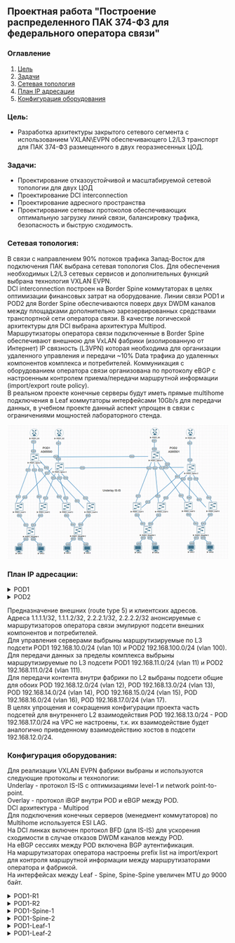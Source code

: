 ## Проектная работа "Построение распределенного ПАК 374-ФЗ для федерального оператора связи"

### Оглавление
1. [Цель](#цель)
2. [Задачи](#задачи)
3. [Сетевая топология](#Сетевая-топология)
4. [План IP адресации](#План-IP-адресации)
5. [Конфигурация оборудования](#Конфигурация-оборудования)

### Цель:
- Разработка архитектуры закрытого сетевого сегмента с использованием VXLAN\EVPN обеспечивающего L2/L3 транспорт для ПАК 374-ФЗ размещенного в двух георазнесенных ЦОД.

### Задачи:

- Проектирование отказоустойчивой и масштабируемой сетевой топологии для двух ЦОД
- Проектирование DCI interconnection 
- Проектирование адресного пространства
- Проектирование сетевых протоколов обеспечивающих оптимальную загрузку линий связи, балансировку трафика, безопасность и быструю сходимость.

### Сетевая топология:

В связи с направлением 90% потоков трафика Запад-Восток для подключения ПАК выбрана сетевая топология Clos. Для обеспечения необходимых L2/L3 сетевых сервисов и дополнительных функций выбрана технология VXLAN EVPN.<br>
DCI interconnection построен на Border Spine коммутаторах в целях оптимизации финансовых затрат на оборудование. Линии связи POD1 и POD2 для Border Spine обеспечиваются поверх двух DWDM каналов между площадками дополнительно зарезервированных средствами транспортной сети оператора связи. В качестве логической архитектуры для DCI выбрана архитектура Multipod.<br> 
Маршрутизаторы оператора связи подключенные в Border Spine обеспечивают внешнюю для VxLAN фабрики (изолированную от Интернет) IP связность (L3VPN) которая необходима для организации удаленного управления и передачи ~10% Data трафика до удаленных компонентов комплекса и потребителей. Коммуникация с оборудованием оператора связи организована по протоколу eBGP с настроенным контролем приема/передачи маршрутной информации (import/export route policy).<br> 
В реальном проекте конечные серверы будут иметь прямые multihome подключения в Leaf коммутаторы интерфейсами 10Gb/s для передачи данных, в учебном проекте данный аспект упрощен в связи с ограничениями мощностей лабораторного стенда.<br> 

![image](final_project.png)

### План IP адресации:

<details>
<summary> POD1 </summary>

Device|Interface|IP Address|Subnet Mask|Default GW
---|---|---|---|---
POD1-R-1|Lo1|1.1.1.1|255.255.255.255|-
-|Eth1|10.4.1.11|255.255.255.254|-
POD1-R-2|Lo1|1.1.1.2|255.255.255.255|-
-|Eth1|10.4.2.11|255.255.255.254|-
POD1-Spine-1|Lo1|10.0.1.0|255.255.255.255|-
-|Lo2|10.2.1.0|255.255.255.255|-
-|Eth1|10.4.1.0|255.255.255.254|-
-|Eth2|10.4.1.2|255.255.255.254|-
-|Eth3|10.4.1.4|255.255.255.254|-
-|Eth4|10.4.1.6|255.255.255.254|-
-|Eth5|10.4.1.8|255.255.255.254|-
-|Eth6|10.4.1.10|255.255.255.254|-
POD1-Spine-2|Lo1|10.0.2.0|255.255.255.255|-
-|Lo2|10.2.2.0|255.255.255.255|-
-|Eth1|10.4.2.0|255.255.255.254|-
-|Eth2|10.4.2.2|255.255.255.254|-
-|Eth3|10.4.2.4|255.255.255.254|-
-|Eth4|10.4.2.6|255.255.255.254|-
-|Eth5|10.4.2.8|255.255.255.254|-
-|Eth6|10.4.2.10|255.255.255.254|-
POD1-Leaf-1|Lo1|10.0.0.1|255.255.255.255|-
-|Lo2|10.2.0.1|255.255.255.255|-
-|Eth1|10.4.1.1|255.255.255.254|-
-|Eth2|10.4.2.1|255.255.255.254|-
-|vlan10|192.168.10.1|255.255.255.0|-
-|vlan11|192.168.11.1|255.255.255.0|-
POD1-Leaf-2|Lo1|10.0.0.2|255.255.255.255|-
-|Lo2|10.2.0.2|255.255.255.255|-
-|Eth1|10.4.1.3|255.255.255.254|-
-|Eth2|10.4.2.3|255.255.255.254|-
-|vlan10|192.168.10.1|255.255.255.0|-
-|vlan11|192.168.11.1|255.255.255.0|-
POD1-Leaf-3|Lo1|10.0.0.3|255.255.255.255|-
-|Lo2|10.2.0.3|255.255.255.255|-
-|Eth1|10.4.1.5|255.255.255.254|-
-|Eth2|10.4.2.5|255.255.255.254|-
-|vlan10|192.168.10.1|255.255.255.0|-
-|vlan11|192.168.11.1|255.255.255.0|-
POD1-Leaf-4|Lo1|10.0.0.4|255.255.255.255|-
-|Lo2|10.2.0.4|255.255.255.255|-
-|Eth1|10.4.1.7|255.255.255.254|-
-|Eth2|10.4.2.7|255.255.255.254|-
-|vlan10|192.168.10.1|255.255.255.0|-
-|vlan11|192.168.11.1|255.255.255.0|-
POD1-MngSW-1|vlan10|192.168.10.2|255.255.255.0|192.168.10.1
POD1-MngSW-2|vlan10|192.168.10.3|255.255.255.0|192.168.10.1
POD1-VPC1|Eth0|192.168.10.11|255.255.255.0|192.168.10.1
POD1-VPC2|Eth0|192.168.12.1|255.255.255.0|-
POD1-VPC3|Eth0|192.168.11.11|255.255.255.0|192.168.11.1
POD1-VPC4|Eth0|192.168.12.2|255.255.255.0|-
</details>

<details>
<summary> POD2 </summary>

Device|Interface|IP Address|Subnet Mask|Default GW
---|---|---|---|---
POD2-R-1|Lo1|2.2.2.1|255.255.255.255|-
-|Eth1|10.20.1.11|255.255.255.254|-
POD2-R-2|Lo1|2.2.2.2|255.255.255.255|-
-|Eth1|10.20.2.11|255.255.255.254|-
POD2-Spine-1|Lo1|10.16.1.0|255.255.255.255|-
-|Lo2|10.18.1.0|255.255.255.255|-
-|Eth1|10.20.1.0|255.255.255.254|-
-|Eth2|10.20.1.2|255.255.255.254|-
-|Eth3|10.20.1.4|255.255.255.254|-
-|Eth4|10.20.1.6|255.255.255.254|-
-|Eth5| 10.4.1.9|255.255.255.254|-
-|Eth6|10.20.1.10|255.255.255.254|-
POD2-Spine-2|Lo1|10.16.2.0|255.255.255.255|-
-|Lo2|10.18.2.0|255.255.255.255|-
-|Eth1|10.20.2.0|255.255.255.254|-
-|Eth2|10.20.2.2|255.255.255.254|-
-|Eth3|10.20.2.4|255.255.255.254|-
-|Eth4|10.20.2.6|255.255.255.254|-
-|Eth5|10.4.2.9|255.255.255.254|-
-|Eth6|10.20.2.10|255.255.255.254|-
POD2-Leaf-1|Lo1|10.16.0.1|255.255.255.255|-
-|Lo2|10.18.0.1|255.255.255.255|-
-|Eth1|10.20.1.1|255.255.255.254|-
-|Eth2|10.20.2.1|255.255.255.254|-
-|vlan100|192.168.100.1|255.255.255.0|-
-|vlan111|192.168.111.1|255.255.255.0|-
POD2-Leaf-2|Lo1|10.16.0.2|255.255.255.255|-
-|Lo2|10.18.0.2|255.255.255.255|-
-|Eth1|10.20.1.3|255.255.255.254|-
-|Eth2|10.20.2.3|255.255.255.254|-
-|vlan100|192.168.100.1|255.255.255.0|-
-|vlan111|192.168.111.1|255.255.255.0|-
POD2-Leaf-3|Lo1|10.16.0.3|255.255.255.255|-
-|Lo2|10.18.0.3|255.255.255.255|-
-|Eth1|10.20.1.5|255.255.255.254|-
-|Eth2|10.20.2.5|255.255.255.254|-
-|vlan100|192.168.100.1|255.255.255.0|-
-|vlan111|192.168.111.1|255.255.255.0|-
POD2-Leaf-4|Lo1|10.16.0.4|255.255.255.255|-
-|Lo2|10.18.0.4|255.255.255.255|-
-|Eth1|10.20.1.7|255.255.255.254|-
-|Eth2|10.20.2.7|255.255.255.254|-
-|vlan100|192.168.100.1|255.255.255.0|-
-|vlan111|192.168.111.1|255.255.255.0|-
POD2-MngSW-1|vlan100| 192.168.100.2|255.255.255.0| 192.168.100.1
POD2-MngSW-2|vlan100| 192.168.100.3|255.255.255.0| 192.168.100.1
POD2-VPC5|Eth0|192.168.100.11|255.255.255.0|192.168.100.1
POD2-VPC6|Eth0|192.168.12.3|255.255.255.0|-
POD2-VPC7|Eth0|192.168.111.11|255.255.255.0|192.168.111.1
POD2-VPC8|Eth0|192.168.12.4|255.255.255.0|-
</details>

Предназначение внешних (route type 5) и клиентских адресов.<br>
Адреса 1.1.1.1/32, 1.1.1.2/32, 2.2.2.1/32, 2.2.2.2/32 анонсируемые с маршрутизаторов оператора связи эмулируют подсети внешних компонентов и потребителей.<br>
Для управления серверами выбрыны маршрутизируемые по L3 подсети POD1 192.168.10.0/24 (vlan 10) и POD2 192.168.100.0/24 (vlan 100).<br>
Для передачи данных за пределы комплекса выбрыны маршрутизируемые по L3 подсети POD1 192.168.11.0/24 (vlan 11) и POD2 192.168.111.0/24 (vlan 111).<br>
Для передачи контента внутри фабрики по L2 выбраны подсети общие для обоих POD 192.168.12.0/24 (vlan 12), POD 192.168.13.0/24 (vlan 13), POD 192.168.14.0/24 (vlan 14), POD 192.168.15.0/24 (vlan 15), POD 192.168.16.0/24 (vlan 16), POD 192.168.17.0/24 (vlan 17).<br>
В целях упрощения и сокращения конфигурации проекта часть подсетей для внутреннего L2 взаимодействия POD 192.168.13.0/24 - POD 192.168.17.0/24 на VPC не настроены, т.к. их взаимодействие будет аналогично приведенному взаимодействию хостов в подсети 192.168.12.0/24.<br>

### Конфигурация оборудования:

Для реализации VXLAN EVPN фабрики выбраны и используются следующие протоколы и технологии:<br>
Underlay - протокол IS-IS с оптимизациями level-1 и network point-to-point.<br>
Overlay - протокол iBGP внутри POD и eBGP между POD.<br>
DCI архитектура - Multipod<br>
Для подключения конечных серверов (менедмент коммутаторов) по Multihome используется ESI LAG.<br>
На DCI линках включен протокол BFD (для IS-IS) для ускорения сходимости в случае отказов DWDM каналов между POD.<br>
На eBGP сессиях между POD включена BGP аутентификация.<br>
На маршрутизаторах оператора настроены prefix list на import/export для контроля маршрутной информации между маршрутизаторами оператора и фабрикой.<br>
На интерфейсах между Leaf - Spine, Spine-Spine увеличен MTU до 9000 байт.<br>

<details>
<summary> POD1-R1 </summary>
 
 ```
POD1-R1#show running-config 
! Command: show running-config
! device: POD1-R1 (vEOS-lab, EOS-4.29.2F)
!
! boot system flash:/vEOS-lab.swi
!
no aaa root
!
transceiver qsfp default-mode 4x10G
!
service routing protocols model multi-agent
!
hostname POD1-R1
!
spanning-tree mode mstp
!
interface Ethernet1
   description POD1-Spine-1 | Eth6
   no switchport
   ip address 10.4.1.11/31
!
interface Ethernet2
!
interface Ethernet3
!
interface Ethernet4
!
interface Ethernet5
!
interface Ethernet6
!
interface Ethernet7
!
interface Ethernet8
!
interface Loopback1
   ip address 1.1.1.1/32
!
interface Management1
!
ip routing
!
ip prefix-list routed_net_PAK374_in seq 10 permit 192.168.10.0/24 le 32
ip prefix-list routed_net_PAK374_in seq 20 permit 192.168.11.0/24 le 32
ip prefix-list routed_net_PAK374_in seq 30 permit 192.168.111.0/24 le 32
ip prefix-list routed_net_PAK374_in seq 40 permit 192.168.100.0/24 le 32
ip prefix-list routed_net_PAK374_out seq 10 permit 1.1.1.1/32
!
router bgp 31133
   router-id 1.1.1.1
   neighbor 10.4.1.10 remote-as 65500
   neighbor 10.4.1.10 description to_POD1-Spine-1
   !
   address-family ipv4
      neighbor 10.4.1.10 activate
      neighbor 10.4.1.10 prefix-list routed_net_PAK374_in in
      neighbor 10.4.1.10 prefix-list routed_net_PAK374_out out
      network 1.1.1.1/32
!
end
```
</details>
<details>
<summary> POD1-R2 </summary>
 
 ```
POD1-R2#show running-config 
! Command: show running-config
! device: POD1-R2 (vEOS-lab, EOS-4.29.2F)
!
! boot system flash:/vEOS-lab.swi
!
no aaa root
!
transceiver qsfp default-mode 4x10G
!
service routing protocols model multi-agent
!
hostname POD1-R2
!
spanning-tree mode mstp
!
interface Ethernet1
   description POD1-Spine-2 | Eth6
   no switchport
   ip address 10.4.2.11/31
!
interface Ethernet2
!
interface Ethernet3
!
interface Ethernet4
!
interface Ethernet5
!
interface Ethernet6
!
interface Ethernet7
!
interface Ethernet8
!
interface Loopback1
   ip address 1.1.1.2/32
!
interface Management1
!
ip routing
!
ip prefix-list routed_net_PAK374_in seq 10 permit 192.168.10.0/24 le 32
ip prefix-list routed_net_PAK374_in seq 20 permit 192.168.11.0/24 le 32
ip prefix-list routed_net_PAK374_in seq 30 permit 192.168.111.0/24 le 32
ip prefix-list routed_net_PAK374_in seq 40 permit 192.168.100.0/24 le 32
ip prefix-list routed_net_PAK374_out seq 10 permit 1.1.1.2/32
!
router bgp 31133
   router-id 1.1.1.2
   neighbor 10.4.2.10 remote-as 65500
   neighbor 10.4.2.10 description to_POD1-Spine-2
   !
   address-family ipv4
      neighbor 10.4.2.10 activate
      neighbor 10.4.2.10 prefix-list routed_net_PAK374_in in
      neighbor 10.4.2.10 prefix-list routed_net_PAK374_out out
      network 1.1.1.2/32
!
end
```
</details>
<details>
<summary> POD1-Spine-1 </summary>
 
 ```
POD1-Spine-1#show running-config 
! Command: show running-config
! device: POD1-Spine-1 (vEOS-lab, EOS-4.29.2F)
!
! boot system flash:/vEOS-lab.swi
!
no aaa root
!
transceiver qsfp default-mode 4x10G
!
service routing protocols model multi-agent
!
hostname POD1-Spine-1
!
spanning-tree mode mstp
!
vrf instance vrf-vxlan
!
interface Ethernet1
   description POD1-Leaf-1 | Eth1
   mtu 9000
   no switchport
   ip address 10.4.1.0/31
   isis enable Underlay
   isis network point-to-point
!
interface Ethernet2
   description POD1-Leaf-2 | Eth1
   mtu 9000
   no switchport
   ip address 10.4.1.2/31
   isis enable Underlay
   isis network point-to-point
!
interface Ethernet3
   description POD1-Leaf-3 | Eth1
   mtu 9000
   no switchport
   ip address 10.4.1.4/31
   isis enable Underlay
   isis network point-to-point
!
interface Ethernet4
   description POD1-Leaf-4 | Eth1
   mtu 9000
   no switchport
   ip address 10.4.1.6/31
   isis enable Underlay
   isis network point-to-point
!
interface Ethernet5
   description POD2-Spine-1 | Eth5
   mtu 9000
   no switchport
   ip address 10.4.1.8/31
   isis enable Underlay
   isis bfd
   isis network point-to-point
!
interface Ethernet6
   description POD1-R-1 | Eth1
   no switchport
   vrf vrf-vxlan
   ip address 10.4.1.10/31
!
interface Ethernet7
!
interface Ethernet8
!
interface Loopback1
   description underlay
   ip address 10.0.1.0/32
   isis enable Underlay
   isis passive
!
interface Loopback2
   description overlay
   ip address 10.2.1.0/32
   isis enable Underlay
   isis passive
!
interface Management1
!
interface Vxlan1
   vxlan source-interface Loopback2
   vxlan udp-port 4789
   vxlan vrf vrf-vxlan vni 50000
   vxlan learn-restrict any
!
ip routing
ip routing vrf vrf-vxlan
!
router bgp 65500
   neighbor EVPN-OVERLAY peer group
   neighbor EVPN-OVERLAY remote-as 65500
   neighbor EVPN-OVERLAY update-source Loopback2
   neighbor EVPN-OVERLAY description Leaf's
   neighbor EVPN-OVERLAY route-reflector-client
   neighbor EVPN-OVERLAY send-community extended
   neighbor 10.2.0.1 peer group EVPN-OVERLAY
   neighbor 10.2.0.2 peer group EVPN-OVERLAY
   neighbor 10.2.0.3 peer group EVPN-OVERLAY
   neighbor 10.2.0.4 peer group EVPN-OVERLAY
   neighbor 10.18.1.0 remote-as 65501
   neighbor 10.18.1.0 next-hop-unchanged
   neighbor 10.18.1.0 update-source Loopback2
   neighbor 10.18.1.0 description to_POD2-Spine-1
   neighbor 10.18.1.0 ebgp-multihop 3
   neighbor 10.18.1.0 password 7 yQpyPEcxlArE4k52fv+jfA==
   neighbor 10.18.1.0 send-community extended
   !
   address-family evpn
      neighbor EVPN-OVERLAY activate
      neighbor 10.18.1.0 activate
   !
   address-family ipv4
      neighbor 10.4.1.11 activate
   !
   vrf vrf-vxlan
      rd 10.2.1.0:1
      route-target import evpn 1:50000
      route-target export evpn 1:50000
      neighbor 10.4.1.11 remote-as 31133
      neighbor 10.4.1.11 description to_POD1-R-1
      redistribute connected
!
router isis Underlay
   net 49.0052.0100.0000.1000.00
   is-type level-1
   !
   address-family ipv4 unicast
!
end
```
</details>
<details>
<summary> POD1-Spine-2 </summary>
 
 ```
POD1-Spine-2#show running-config 
! Command: show running-config
! device: POD1-Spine-2 (vEOS-lab, EOS-4.29.2F)
!
! boot system flash:/vEOS-lab.swi
!
no aaa root
!
transceiver qsfp default-mode 4x10G
!
service routing protocols model multi-agent
!
hostname POD1-Spine-2
!
spanning-tree mode mstp
!
vrf instance vrf-vxlan
!
interface Ethernet1
   description POD1-Leaf-1 | Eth2
   mtu 9000
   no switchport
   ip address 10.4.2.0/31
   isis enable Underlay
   isis network point-to-point
!
interface Ethernet2
   description POD1-Leaf-2 | Eth2
   mtu 9000
   no switchport
   ip address 10.4.2.2/31
   isis enable Underlay
   isis network point-to-point
!
interface Ethernet3
   description POD1-Leaf-3 | Eth2
   mtu 9000
   no switchport
   ip address 10.4.2.4/31
   isis enable Underlay
   isis network point-to-point
!
interface Ethernet4
   description POD1-Leaf-4 | Eth2
   mtu 9000
   no switchport
   ip address 10.4.2.6/31
   isis enable Underlay
   isis network point-to-point
!
interface Ethernet5
   description POD2-Spine-2 | Eth5
   mtu 9000
   no switchport
   ip address 10.4.2.8/31
   isis enable Underlay
   isis bfd
   isis network point-to-point
!
interface Ethernet6
   description POD1-R2 | Eth1
   no switchport
   vrf vrf-vxlan
   ip address 10.4.2.10/31
!
interface Ethernet7
!
interface Ethernet8
!
interface Loopback1
   description Underlay
   ip address 10.0.2.0/32
   isis enable Underlay
   isis passive
!
interface Loopback2
   description Overlay
   ip address 10.2.2.0/32
   isis enable Underlay
   isis passive
!
interface Management1
!
interface Vxlan1
   vxlan source-interface Loopback2
   vxlan udp-port 4789
   vxlan vrf vrf-vxlan vni 50000
   vxlan learn-restrict any
!
ip routing
ip routing vrf vrf-vxlan
!
router bgp 65500
   neighbor EVPN-OVERLAY peer group
   neighbor EVPN-OVERLAY remote-as 65500
   neighbor EVPN-OVERLAY update-source Loopback2
   neighbor EVPN-OVERLAY description Leaf's
   neighbor EVPN-OVERLAY route-reflector-client
   neighbor EVPN-OVERLAY send-community extended
   neighbor 10.2.0.1 peer group EVPN-OVERLAY
   neighbor 10.2.0.2 peer group EVPN-OVERLAY
   neighbor 10.2.0.3 peer group EVPN-OVERLAY
   neighbor 10.2.0.4 peer group EVPN-OVERLAY
   neighbor 10.18.2.0 remote-as 65501
   neighbor 10.18.2.0 next-hop-unchanged
   neighbor 10.18.2.0 update-source Loopback2
   neighbor 10.18.2.0 description to_POD2-Spine-2
   neighbor 10.18.2.0 ebgp-multihop 3
   neighbor 10.18.2.0 password 7 xj1WqXRog2AhV2x9eLWo8Q==
   neighbor 10.18.2.0 send-community extended
   !
   address-family evpn
      neighbor EVPN-OVERLAY activate
      neighbor 10.18.2.0 activate
   !
   address-family ipv4
      neighbor 10.4.2.11 activate
   !
   vrf vrf-vxlan
      rd 10.2.2.0:1
      route-target import evpn 1:50000
      route-target export evpn 1:50000
      neighbor 10.4.2.11 remote-as 31133
      neighbor 10.4.2.11 description to_POD1-R-1
      redistribute connected
!
router isis Underlay
   net 49.0052.0100.0000.2000.00
   is-type level-1
   !
   address-family ipv4 unicast
!
end
```
</details>
<details>
<summary> POD1-Leaf-1 </summary>
 
 ```
POD1-Leaf-1#show running-config 
! Command: show running-config
! device: POD1-Leaf-1 (vEOS-lab, EOS-4.29.2F)
!
! boot system flash:/vEOS-lab.swi
!
no aaa root
!
transceiver qsfp default-mode 4x10G
!
service routing protocols model multi-agent
!
hostname POD1-Leaf-1
!
spanning-tree mode mstp
!
vlan 10
   name POD1_Management
!
vlan 11
   name POD1_Data538
!
vlan 12
   name Data374_1
!
vlan 13
   name Data374_2
!
vlan 14
   name Data374_3
!
vlan 15
   name Data374_4
!
vlan 16
   name Data374_5
!
vlan 17
   name Data374_6
!
vrf instance vrf-vxlan
!
interface Port-Channel1
   switchport trunk allowed vlan 10-17
   switchport mode trunk
   !
   evpn ethernet-segment
      identifier 00cc:cccc:cccc:cccc:cccc
      route-target import cc:cc:cc:cc:cc:cc
   lacp system-id 1111.1111.1111
!
interface Ethernet1
   description POD1-Spine-1 | Eth1
   mtu 9000
   no switchport
   ip address 10.4.1.1/31
   isis enable Underlay
   isis network point-to-point
!
interface Ethernet2
   description POD1-Spine-2 | Eth1
   mtu 9000
   no switchport
   ip address 10.4.2.1/31
   isis enable Underlay
   isis network point-to-point
!
interface Ethernet3
   description POD1-MngSW-1 | Eth1
   channel-group 1 mode active
   lacp timer fast
!
interface Ethernet4
!
interface Ethernet5
!
interface Ethernet6
!
interface Ethernet7
!
interface Ethernet8
!
interface Loopback1
   description underlay
   ip address 10.0.0.1/32
   isis enable Underlay
   isis passive
!
interface Loopback2
   description Overlay
   ip address 10.2.0.1/32
   isis enable Underlay
   isis passive
!
interface Management1
!
interface Vlan10
   vrf vrf-vxlan
   ip address virtual 192.168.10.1/24
!
interface Vlan11
   vrf vrf-vxlan
   ip address virtual 192.168.11.1/24
!
interface Vxlan1
   vxlan source-interface Loopback2
   vxlan udp-port 4789
   vxlan vlan 10 vni 1010
   vxlan vlan 11 vni 1011
   vxlan vlan 12 vni 1012
   vxlan vlan 13 vni 1013
   vxlan vlan 14 vni 1014
   vxlan vlan 15 vni 1015
   vxlan vlan 16 vni 1016
   vxlan vlan 17 vni 1017
   vxlan vrf vrf-vxlan vni 50000
   vxlan learn-restrict any
!
ip virtual-router mac-address 00:00:11:22:33:44
!
ip routing
ip routing vrf vrf-vxlan
!
router bgp 65500
   neighbor EVPN-OVERLAY peer group
   neighbor EVPN-OVERLAY remote-as 65500
   neighbor EVPN-OVERLAY update-source Loopback2
   neighbor EVPN-OVERLAY send-community extended
   neighbor 10.2.1.0 peer group EVPN-OVERLAY
   neighbor 10.2.2.0 peer group EVPN-OVERLAY
   !
   vlan 10
      rd 10.2.0.1:1010
      route-target both 1010:1010
      redistribute learned
   !
   vlan 11
      rd 10.2.0.1:1011
      route-target both 1011:1011
      redistribute learned
   !
   vlan 12
      rd 10.2.0.1:1012
      route-target both 1012:1012
      redistribute learned
   !
   vlan 13
      rd 10.2.0.1:1013
      route-target both 1013:1013
      redistribute learned
   !
   vlan 14
      rd 10.2.0.1:1014
      route-target both 1014:1014
      redistribute learned
   !
   vlan 15
      rd 10.2.0.1:1015
      route-target both 1015:1015
      redistribute learned
   !
   vlan 16
      rd 10.2.0.1:1016
      route-target both 1016:1016
      redistribute learned
   !
   vlan 17
      rd 10.2.0.1:1017
      route-target both 1017:1017
      redistribute learned
   !
   address-family evpn
      neighbor EVPN-OVERLAY activate
   !
   vrf vrf-vxlan
      rd 10.2.0.1:1
      route-target import evpn 1:50000
      route-target export evpn 1:50000
      redistribute connected
!
router isis Underlay
   net 49.0052.0100.0000.0001.00
   is-type level-1
   !
   address-family ipv4 unicast
!
end
```
</details>
<details>
<summary> POD1-Leaf-2 </summary>
 
 ```
POD1-Leaf-2#show running-config 
! Command: show running-config
! device: POD1-Leaf-2 (vEOS-lab, EOS-4.29.2F)
!
! boot system flash:/vEOS-lab.swi
!
no aaa root
!
transceiver qsfp default-mode 4x10G
!
service routing protocols model multi-agent
!
hostname POD1-Leaf-2
!
spanning-tree mode mstp
!
vlan 10
   name POD1_Management
!
vlan 11
   name POD1_Data538
!
vlan 12
   name Data374_1
!
vlan 13
   name Data374_2
!
vlan 14
   name Data374_3
!
vlan 15
   name Data374_4
!
vlan 16
   name Data374_5
!
vlan 17
   name Data374_6
!
vrf instance vrf-vxlan
!
interface Port-Channel1
   switchport trunk allowed vlan 10-17
   switchport mode trunk
   !
   evpn ethernet-segment
      identifier 00cc:cccc:cccc:cccc:cccc
      route-target import cc:cc:cc:cc:cc:cc
   lacp system-id 1111.1111.1111
!
interface Ethernet1
   description POD1-Spine-1 | Eth2
   mtu 9000
   no switchport
   ip address 10.4.1.3/31
   isis enable Underlay
   isis network point-to-point
!
interface Ethernet2
   description POD1-Spine-2 | Eth2
   mtu 9000
   no switchport
   ip address 10.4.2.3/31
   isis enable Underlay
   isis network point-to-point
!
interface Ethernet3
   description POD1-MngSW-1 | Eth2
   channel-group 1 mode active
   lacp timer fast
!
interface Ethernet4
!
interface Ethernet5
!
interface Ethernet6
!
interface Ethernet7
!
interface Ethernet8
!
interface Loopback1
   description underlay
   ip address 10.0.0.2/32
   isis enable Underlay
   isis passive
!
interface Loopback2
   description Overlay
   ip address 10.2.0.2/32
   isis enable Underlay
   isis passive
!
interface Management1
!
interface Vlan10
   vrf vrf-vxlan
   ip address virtual 192.168.10.1/24
!
interface Vlan11
   vrf vrf-vxlan
   ip address virtual 192.168.11.1/24
!
interface Vxlan1
   vxlan source-interface Loopback2
   vxlan udp-port 4789
   vxlan vlan 10 vni 1010
   vxlan vlan 11 vni 1011
   vxlan vlan 12 vni 1012
   vxlan vlan 13 vni 1013
   vxlan vlan 14 vni 1014
   vxlan vlan 15 vni 1015
   vxlan vlan 16 vni 1016
   vxlan vlan 17 vni 1017
   vxlan vrf vrf-vxlan vni 50000
   vxlan learn-restrict any
!
ip virtual-router mac-address 00:00:11:22:33:44
!
ip routing
ip routing vrf vrf-vxlan
!
router bgp 65500
   neighbor EVPN-OVERLAY peer group
   neighbor EVPN-OVERLAY remote-as 65500
   neighbor EVPN-OVERLAY update-source Loopback2
   neighbor EVPN-OVERLAY send-community extended
   neighbor 10.2.1.0 peer group EVPN-OVERLAY
   neighbor 10.2.2.0 peer group EVPN-OVERLAY
   !
   vlan 10
      rd 10.2.0.2:1010
      route-target both 1010:1010
      redistribute learned
   !
   vlan 11
      rd 10.2.0.2:1011
      route-target both 1011:1011
      redistribute learned
   !
   vlan 12
      rd 10.2.0.2:1012
      route-target both 1012:1012
      redistribute learned
   !
   vlan 13
      rd 10.2.0.2:1013
      route-target both 1013:1013
      redistribute learned
   !
   vlan 14
      rd 10.2.0.2:1014
      route-target both 1014:1014
      redistribute learned
   !
   vlan 15
      rd 10.2.0.2:1015
      route-target both 1015:1015
      redistribute learned
   !
   vlan 16
      rd 10.2.0.2:1016
      route-target both 1016:1016
      redistribute learned
   !
   vlan 17
      rd 10.2.0.2:1017
      route-target both 1017:1017
      redistribute learned
   !
   address-family evpn
      neighbor EVPN-OVERLAY activate
   !
   vrf vrf-vxlan
      rd 10.2.0.2:1
      route-target import evpn 1:50000
      route-target export evpn 1:50000
      redistribute connected
!
router isis Underlay
   net 49.0052.0100.0000.0002.00
   is-type level-1
   !
   address-family ipv4 unicast
!
end
```
</details>
